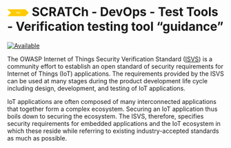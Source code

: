 # <img src="../../../images/test.png" alt ='test'  width="10%" >  SCRATCh - DevOps - Test Tools - Verification testing tool “guidance”  

[![Available](https://img.shields.io/badge/status-available-green)](https://github.com/OWASP/IoT-Security-Verification-Standard-ISVS)

The OWASP Internet of Things Security Verification Standard ([ISVS]) is a community effort to establish an open standard of security requirements for Internet of Things (IoT) applications. The requirements provided by the ISVS can be used at many stages during the product development life cycle including design, development, and testing of IoT applications.

IoT applications are often composed of many interconnected applications that together form a complex ecosystem. Securing an IoT application thus boils down to securing the ecosystem. The ISVS, therefore, specifies security requirements for embedded applications and the IoT ecosystem in which these reside while referring to existing industry-accepted standards as much as possible.

[ISVS]: https://github.com/OWASP/IoT-Security-Verification-Standard-ISVS  
